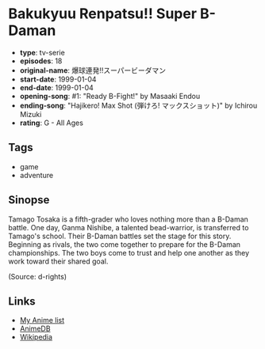# Bakukyuu Renpatsu!! Super B-Daman

-   **type**: tv-serie
-   **episodes**: 18
-   **original-name**: 爆球連発!!スーパービーダマン
-   **start-date**: 1999-01-04
-   **end-date**: 1999-01-04
-   **opening-song**: #1: "Ready B-Fight!" by Masaaki Endou
-   **ending-song**: "Hajikero! Max Shot (弾けろ! マックスショット)" by Ichirou Mizuki
-   **rating**: G - All Ages

## Tags

-   game
-   adventure

## Sinopse

Tamago Tosaka is a fifth-grader who loves nothing more than a B-Daman battle. One day, Ganma Nishibe, a talented bead-warrior, is transferred to Tamago's school. Their B-Daman battles set the stage for this story. Beginning as rivals, the two come together to prepare for the B-Daman championships. The two boys come to trust and help one another as they work toward their shared goal.

(Source: d-rights)

## Links

-   [My Anime list](https://myanimelist.net/anime/2702/Bakukyuu_Renpatsu_Super_B-Daman)
-   [AnimeDB](http://anidb.info/perl-bin/animedb.pl?show=anime&aid=4702)
-   [Wikipedia](http://en.wikipedia.org/wiki/Burst_Ball_Barrage!!_Super_B-Daman)
